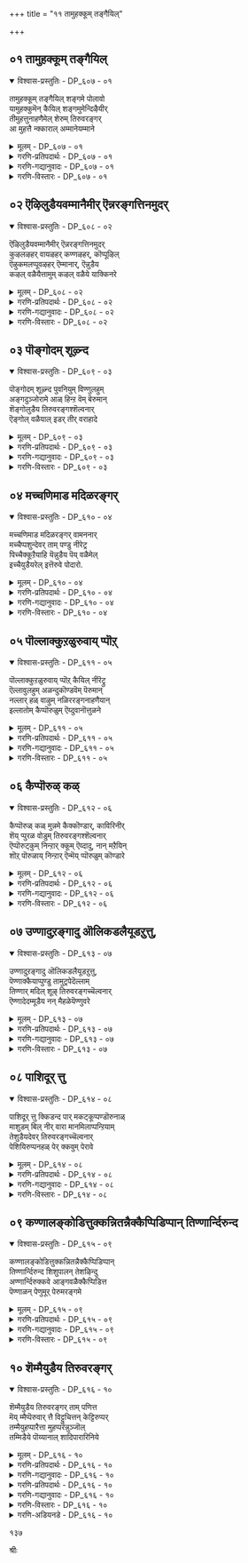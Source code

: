 +++
title = "११ तामुहक्कूम् तङ्गैयिल्"

+++


## ०१ तामुहक्कूम् तङ्गैयिल्

<details open><summary>विश्वास-प्रस्तुतिः - DP_६०७ - ०१</summary>

तामुहक्कूम् तङ्गैयिल् शङ्गमे पोलावो  
यामुहक्कुमॆन् कैयिल् शङ्गमुमेन्दिऴैयीर्  
तीमुहत्तुनाहणैमेल् शेरुम् तिरुवरङ्गर्  
आ मुहत्तै न्क्काराल् अम्मानेयम्माने
</details>

<details><summary>मूलम् - DP_६०७ - ०१</summary>

तामुहक्कूम् तङ्गैयिल् शङ्गमे पोलावो  
यामुहक्कुमॆन् कैयिल् शङ्गमुमेन्दिऴैयीर्  
तीमुहत्तुनाहणैमेल् शेरुम् तिरुवरङ्गर्  
आ मुहत्तै न्क्काराल् अम्मानेयम्माने
</details>

<details><summary>गरणि-प्रतिपदार्थः - DP_६०७ - ०१</summary>

इऴैयीर्=युवतियरे, याम्=नानु, उहक्कुम्=इष्टपडुव, ऎन्=नन्न, कैयिल्=कैयल्लिधरिसिरुव शङ्गम्=बळॆगळु, एन्दु=आसरॆगॆन्दु मुन्दॆबन्दरॆ \(चाचिदरॆ\), ताम्=अवनु \(भगवन्तनु\), उहक्कुम्=आशॆपडुव, तम्मा=अवन \(तन्न\) कैयिल्=कैयल्लि धरिसिरुव, शङ्गमे=शङ्खवे, पोलावो=ऎदुरिसुव आयुधवो? ती=भयङ्करवाद, मुहत्तु=मुखवुळ्ळ, नाह=शेषन, अणैमेल्=हासुगॆय मेलॆ, शेरुम्=पवडिसिरुव, तिरु अरङ्गर्=श्रीरङ्गनाथनु, मुहत्ते=\(नन्न\)मुखवन्नु, नोख्कार्=नोडुवुदिल्ल, आ=अय्यो, आल्=अय्यो, अम्माने अम्माने=अम्मा, अम्मा.
</details>

<details><summary>गरणि-गद्यानुवादः - DP_६०७ - ०१</summary>

युवतियरे, नानु आशॆपट्टु नन्न कैयल्लि तॊट्टिरुव बळॆगळन्नु आसरॆगॆन्दु मुन्दक्कॆ चाचिदरॆ, अवनु आशॆपट्टु तन्न कैयल्लि धरिसिरुव शङ्खवे अदन्नु ऎदुरिसुव आयुधवो? भयङ्करवाद मुखवुळ्ळ शेषन हासुगॆय मेलॆ पवडिसिरुव श्रीरङ्गनाथरु नन्न मुखवन्नु नोडरल्ल. अय्यो, अय्यो, अम्मा,अम्मा.\(१\)
</details>

<details><summary>गरणि-विस्तारः - DP_६०७ - ०१</summary>

भगवन्तनल्लि गोदादेवि बहळ आशॆपट्टळु. अवनन्नु गाढवागि प्रेमिसिदळु. अवन आश्रयवन्नु कोरिदळु. अदक्कागि, बळॆगळन्नु तॊट्ट तन्न कैगळन्नु\(अथवा, बलगैयन्नु\)भगवन्तनत्त चाचिहिडिदळु. अदक्कॆ प्रतियागि भगवन्तनू तन्न कैयन्नु चाचिद. आदरॆ, अदु शङ्खवन्नु हिडिदिरुव ऎडगै अष्टॆ. कॆलसक्कॆ प्रतियागि कॆलसवेनो नडॆयितु, दिट. गोदादेविगॆ अदु तृपियन्नु तरलिल्ल. ऒळ्ळॆयदु ऎन्निसिते? अदू इल्ल.

कैबळॆगळु सौभाग्यसूचकवादवु. कैयल्लि धरिसुवुदु शुभकर. अवुगळ सद्दु हर्षदायक, उत्साहजनक. आदरॆ, शङ्ख युद्धोपकरण. अदु मॊळगितॆन्दरॆ शत्रुगळ हृदयभेदक. आद्दरिन्द, कैबळॆगळिगू शङ्खक्कू ऎन्दिगादरू हॊन्दिकॆ बरुत्तदॆये? कैबळॆगळु शान्तियन्नू सन्तोषवन्नू सूचिसिदरॆ, शङ्ख युद्धवन्नू रौद्रवन्नू सूचिसुवुदु.

१२६

आश्रय नीडॆन्दु गोदादेवि शान्तिहस्तवन्नु नीडिदरॆ, अदक्कॆ बदलागि होराडु ऎन्दु सूचिसुवुद्? गोदादेविय निश्चलप्रेमक्कॆ होराटवे फल?

गोदादेवि गॆळतियरिगॆ हेळुत्ताळॆ- भगवन्तनु ननगॆ आश्रयवन्नु कॊडलु मुन्दॆबरलिल्ल. अभयहस्तवन्नू नीडलिल्ल. नन्न कडॆगॆ तन्न मुखवन्नू तिरुगिसलिल्ल. कडॆगण्णिनिन्दलू नोडलिल्ल. तन्न पाडिगॆ तानु शेषन मेलॆ पवडिसि योगनिद्रॆयल्लिद्दानल्ला\! ननगॆष्टु दुःखवागिदॆयो इदरिन्द\! अय्यो,अम्मा.
</details>

## ०२ ऎऴिलुडैयवम्मानैमीर् ऎन्नरङ्गत्तिनमुदर्

<details open><summary>विश्वास-प्रस्तुतिः - DP_६०८ - ०२</summary>

ऎऴिलुडैयवम्मानैमीर् ऎन्नरङ्गत्तिनमुदर्  
कुऴलऴहर् वायऴहर् कण्णऴहर्, कॊप्पूऴिल्  
ऎऴुकमलप्पूवऴहर् ऎम्मानार्, ऎन्नुडैय  
कऴल् वळैयैत्तामुम् कऴल् वळैये याक्किनरे
</details>

<details><summary>मूलम् - DP_६०८ - ०२</summary>

ऎऴिलुडैयवम्मानैमीर् ऎन्नरङ्गत्तिनमुदर्  
कुऴलऴहर् वायऴहर् कण्णऴहर्, कॊप्पूऴिल्  
ऎऴुकमलप्पूवऴहर् ऎम्मानार्, ऎन्नुडैय  
कऴल् वळैयैत्तामुम् कऴल् वळैये याक्किनरे
</details>

<details><summary>गरणि-प्रतिपदार्थः - DP_६०८ - ०२</summary>

ऎऴिल्=सौन्दर्यवन्नु, उडैय=उळ्ळ, अम्मानैमीर्=तायन्दिरे, ऎन्=नन्न, अरङ्गत्तु=श्रीरङ्गद, इन्=इनिदाद, अमुदर्=अमृतदन्थवरु, कुऴल्=कूदलिन, अऴहर्=सॊबगिनवरु, कण्=कण्णुगळ, अऴहर्=सॊबगिनवरु, कोप्पूऴिल्=नाभियल्लि, ऎऴु=सॊबगिन, कमलप्पू=कमलद हूविन, अऴहर्=सॊबगिनवरु, ऎम्मानार्=नन्न स्वामियाद सुन्दरबाहुस्वामियु, ऎन्नुडैय=नन्न, कऴल्=सडिलवाद वळैयै=कैबळॆगळन्नु, तामुम् =अवरू सह\(अदन्नु\), कऴल् वळैये=काल्बळॆगळे आगि, आक्किनरे=माडिबिट्टिद्दारल्ला\!
</details>

<details><summary>गरणि-गद्यानुवादः - DP_६०८ - ०२</summary>

सुन्दरियराद तायन्दिरे, श्रीरङ्गदल्लि नॆलसिरुव नन्न इनिदाद अमृतदन्थ, सुन्दरवाद तलॆगूदलुळ्ळ, सॊबगिन तुटिगळुळ्ळ, अन्दवाद कण्णुगळुळ्ळ, नाभियल्लि हुट्टिद सॊगसाद कमलद हूविनन्थ सॊबगन्नुळ्ळ, नन्न स्वामियाद सुन्दर बाहुस्वामियु नन्न सडिलवाद कैबळॆगळन्नु तानू\(अवन्नु\)काल्बळॆगळन्ने माडिबिट्टिद्दारल्ला\! \(२\)
</details>

<details><summary>गरणि-विस्तारः - DP_६०८ - ०२</summary>

भगवन्तनु दिव्यसुन्दरनु. अवन तलॆगूदलु सॊगसु. चॆन्दुटिगळु सॊगसु. विशालवाद कण्णुगळु सॊगसु. नाभिय कमलवू सॊगसु. हीगॆ भगवन्त सर्वाङ्गसुन्दर. अवन सौन्दर्यक्कॆ मारुहोगिये गोदादेवि अवनन्ने कैहिडियुवुदागि फणतॊट्टळु. भगवन्तनिगागि ऎष्टॆष्टो विधवागि हम्बलिसिदळु. प्रकृतियल्लि कण्डकण्ड सुन्दर वस्तुगळिगॆल्ला मॊरॆयिट्टळु. अवळ कॊरगेनु ऎम्बुदन्नु भगवन्तनिगॆ तिळिसबेकॆन्दु अवुगळन्नु अङ्गलाचिबेडिदळु. तन्न बळिगॆ भगवन्तनन्नु बरहेळु ऎन्दू केळिकॊण्डळु. इष्टॆल्लदरिन्द याव फलवू

१२७

लभिसलिल्ल. भगवन्त बरलू इल्ल. कडॆगॆ अवन कटाक्षवन्नु अवळ कडॆगॆ हरिसलू इल्ल. गोदादेवि भगवन्तन ई कृत्यवन्नु असड्डॆ ऎन्दु भाविसुवुदिल्ल. अवळु इन्नू हॆच्चु कॊरगुवन्तॆ, तन्न बण्णवन्नी चॆलुवन्नो प्रकृतिय कॆलवु वस्तुगळिगॆ कॊट्टु, अवुगळन्नु कण्डागलॆल्ला अवन नॆनपु बरुवन्तॆ माडिबिट्ट\! गोदादेवि तन्न विरहद सङ्कटवन्नु तडॆयलारदॆ सुन्दरियराद तायन्दिरल्लि हेळिकॊळ्ळुत्ताळॆ- नन्न स्वामियाद सुन्दरनु ईग माडिरुव कॆलसवन्नु नोडिदिरा? कळचि बीळुत्तिरुव नन्न कैबळॆगळन्नु अवनु नन्न कालुगळीगे तॊडिसिबिट्टनल्ला\! इदु न्यायवे?

कैबळॆगळु शुभसूचक. हॆण्णुमक्कळु सौभाग्यसूचकवागि बळॆगळन्नु तॊडुवुदु सहज. “काल्बळॆगळन्नु तॊडिसुवुदु”ऎन्दरॆ स्वातन्त्र्यवन्नु अपहरिसुवुदु, कालिगॆ बेडि हाकुवुदु, ऎन्दर्थ बरुत्तदॆ. गोदादेवि केळिकॊण्डद्दु तानु भगवन्तनॊडनॆ ऒन्दागुवुदु, अवनल्लिये इद्दुकॊण्डु अवनिगॆ अनन्यदास्य माडुवुदु ऎम्बुदन्नु. आदरॆ भगवन्त माडिद्दु अवळु जननमरण प्रवाहदल्लि बिद्दु तॊळलाडुत्तिरुवन्तॆ.

भगवन्तनन्नु पूर्तियागि नम्बिदवरिगॆ, अवनल्लि शरणादवरिगॆ, तम्म तनुमनधन सर्वस्ववन्नू अवनिगॆ अर्पणॆ माडिदवरिगॆ, भगवन्तन पूर्णरक्षणॆयिदॆ. अवर योगक्षेमवन्नु अवने नोडिकॊळ्ळुवनु. इदु भगवन्त हागॆ नडॆदुकॊळ्ळलिल्लवल्ला\! इदे अवळ सङ्कट.
</details>

## ०३ पॊङ्गोदम् शूऴ्न्द

<details open><summary>विश्वास-प्रस्तुतिः - DP_६०९ - ०३</summary>

पॊङ्गोदम् शूऴ्न्द पुवनियुम् विण्णुलहुम्  
अङ्गदुञ्जोरामे आळ् हिन्ऱ वॆम् बॆरुमान्  
शॆङ्गोलुडैय तिरुवरङ्गश्शॆल्वनार्  
ऎङ्गोल् वळैयाल् इडर् तीर् वराहादे
</details>

<details><summary>मूलम् - DP_६०९ - ०३</summary>

पॊङ्गोदम् शूऴ्न्द पुवनियुम् विण्णुलहुम्  
अङ्गदुञ्जोरामे आळ् हिन्ऱ वॆम् बॆरुमान्  
शॆङ्गोलुडैय तिरुवरङ्गश्शॆल्वनार्  
ऎङ्गोल् वळैयाल् इडर् तीर् वराहादे
</details>

<details><summary>गरणि-प्रतिपदार्थः - DP_६०९ - ०३</summary>

पॊङ्गु=उक्कुत्तिरुव, ओदम्=समुद्रदिन्द, शूऴ्न्द=सुत्तुवरिद, पुवनियुम्=भूलोकवन्नू, विण् उलहुम्=मेलण लोकवन्नू, अङ्गादुम्=स्वल्पवादरू, शोरामे=कॊरतॆयिल्लदन्तॆ, आळ् हिन्ऱ=आळुत्तिरुव, ऎम् पॆरुमान्=नन्न स्वामिय, शॆङ्गोल्=श्वेतच्छत्र\(आळ्विकॆ\), उडैय=उळ्ळ, तिरु अरङ्गम्=श्रीरङ्गद, शॆल्वनार्=विभूतिपुरुषनु, ऎन्=नन्न, कॊल् वळैयाल्=कैबळॆयिन्द, इडर्=कष्टगळन्नु, तीर्वर्= तोरिसुववरु, आहादे=आगुवुदिल्लवे?
</details>

<details><summary>गरणि-गद्यानुवादः - DP_६०९ - ०३</summary>

उक्कुत्तिरुव समुद्रदिन्द सुत्तुवरिदिरुव भूलोकवन्नू मेलण लोकगळन्नू स्वल्पवादरू कॊरतॆयिल्लदन्तॆ आळुत्तिरुव नन्न स्वामिय श्चेतच्छत्रवुळ्ळ श्रीरङ्गद विभूतिपुरुषनु नन्न कैबळॆय दॆसॆयिन्दलादरू नन्न कष्टगळन्नु तीरिसलु आगुवुदिल्लवे?\(३\)
</details>

<details><summary>गरणि-विस्तारः - DP_६०९ - ०३</summary>

१२८

भगवन्तनु ईरेळु लोकगळिगू ऒडॆय. अवनु सर्वेश्वर. भूलोकवन्नू मेलण लोकगळन्नू याव रीतियल्लू कॊरतॆ बरदन्तॆ आळतक्क समर्थनु स्वामि. अवनीग श्रीरङ्गदल्लि नॆलसि तन्न आळ्विकॆयन्नुनडसुत्तिद्दानॆ. भगवन्तनु सकलविभूतिपुरुषनु. अवनिगॆ यावुदू अड्डियिल्ल. नन्न कैबळॆगळ नॆपदिन्दलादरू नन्न सङ्कटगळन्नु स्वामियु तीरिसलारनल्ला\! हीगॆ नन्नन्नु विरहसङ्कटदल्लि तॊडगिसि गोळाडुवुदक्कॆ अवकाशकॊडुवुदु भगवन्तन कृपापूर्णनाद न्यायपूर्णवाद आळ्विकॆगॆ कन्दु तन्दुकॊण्डन्तॆ अल्लवे? अदन्नादरू मनदल्लिट्टुकॊण्डु भगवन्तनु ननगॆ ऒळ्ळॆयदु माडबारदे?” ऎन्नुत्ताळॆ गोदादेवि.
</details>

## ०४ मच्चणिमाड मदिळरङ्गर्

<details open><summary>विश्वास-प्रस्तुतिः - DP_६१० - ०४</summary>

मच्चणिमाड मदिळरङ्गर् वामननार्  
मच्चैप्पशुन्देवर् ताम् पण्डु नीरेट्र  
पिच्चैक्कूऱैयाहि यॆन्नुडैय पॆय् वळैमेल्  
इच्चैयुडैयरेल् इत्तॆरुवे पोदारो.
</details>

<details><summary>मूलम् - DP_६१० - ०४</summary>

मच्चणिमाड मदिळरङ्गर् वामननार्  
मच्चैप्पशुन्देवर् ताम् पण्डु नीरेट्र  
पिच्चैक्कूऱैयाहि यॆन्नुडैय पॆय् वळैमेल्  
इच्चैयुडैयरेल् इत्तॆरुवे पोदारो.
</details>

<details><summary>गरणि-प्रतिपदार्थः - DP_६१० - ०४</summary>

मच्चु=बिसिलु मच्चुगळिन्द, अणि=अणियाद, माडम्=महडिमनॆगळिन्दलू, मदिळ्=कोटॆ गोडॆगळिन्दलू कूडिद, अरङ्गर्=श्रीरङ्गदल्लि नॆलसिरुव भगवन्तनु, वामननार्=वामनावतारवन्नॆत्तिदवनू, पच्चै पशुम्=रत्नदन्तॆ प्रकाशिसुव\(तेजस्सिन\), तेवर्=देवरु, ताम्=तानु, पण्डु=हिन्दिनकालदल्लि, नीर्=नीरन्नु, एट्र=ऎरॆयुव, पिच्चै=दानदल्लि, कुऱै=कडमॆ, आहि=आगि, ऎन्नुडैय=नन्न, पॆय्=सडिलवागिरुव, वळैमेल्=कैबळॆय मेलॆ, इच्चै=आशॆ, उडॆयर् एल्=उळ्ळवरादरॆ, इ तॆरुवे=ई बीदिय मूलकवे, पोदारो=बरलाररो?
</details>

<details><summary>गरणि-गद्यानुवादः - DP_६१० - ०४</summary>

बिसिलु मच्चुगळिन्द अणियाद महडिमनॆगळिन्दलू कोटॆगोडॆगळिन्दलू कूडिद श्रीरङ्गदल्लि नॆलसिरुववनू, वामननादवनू, रत्नदन्तॆ तेजस्सुळ्ळवनू, आद देवनु, तानु हिन्दॆ नीरन्नु ऎरॆयुव दानदल्लि कडमॆयागि सडिलगॊण्डिरुव नन्न कैबळॆय मेलॆ इच्छॆयुळ्ळवनादरॆ, ई बीदियल्लिये बरलारनो?\(४\)
</details>

<details><summary>गरणि-विस्तारः - DP_६१० - ०४</summary>

श्रीरङ्गदल्लि सुन्दरवाद महडिमनॆगळिवॆ. आ मनॆगळिगॆ बिसिलु मच्चुगळु अलङ्कृतवागिवॆ. कोटॆगोडॆगळिन्द ऊरु सुभद्रवागिदॆ. अल्लि नॆलसिरुव श्रीरङ्गनाथने हिन्दॆ तेजस्वियू सुन्दरनू आद वामन वटुवागिद्दवनु. आ देवनु बलिचक्रवर्तिय बळिगॆ होगि अवनिन्द मूरडी नॆलवन्नु दानवागि पडॆदवनु. गोदादेवि व्यङ्ग्यवागि हेळुत्ताळॆ-अवनिगॆ ई “नीरॆरॆयुव दानदल्लि” तृप्तियुण्टागलिल्लवो हेगो. ईग नन्न कैबळॆगळ मेलॆ आशॆयागिदॆयॆन्दु तोरुत्तदॆ. नन्न अन्तरङ्गदल्लि सेरिकॊण्डु, नन्न कैबळॆगळु सडिलवागि कैगळिन्द कळचि होगुवन्तॆ

१२९

माडबेकाद प्रमेयवेनिदॆ? नन्नन्नु कण्णीरिडीसबेकाद्देनिदॆ? कॊरगिसबेकाद्देनिदॆ? हागॆ अवन आशॆयिद्दरॆ ई बीदियल्लिये नम्म मनॆगॆ बिजय माडिसबारदे? नन्न कैयिन्दले अदन्नु सन्तोषदिन्द नानु कॊडुवाग स्वीकरिसबारदे?
</details>

## ०५ पॊल्लाक्कुऱळुरुवाय् प्पॊऱ्

<details open><summary>विश्वास-प्रस्तुतिः - DP_६११ - ०५</summary>

पॊल्लाक्कुऱळुरुवाय् प्पॊऱ् कैयिल् नीरॆट्रु  
ऎल्लावुलहुम् अळन्दुकॊण्डवॆम् पॆरुमान्  
नल्लार् हळ् वाऴुम् नळिररङ्गनाहणैयान्  
इल्लातोम् कैप्पॊरुळुम् ऎय्दुवानॊत्तुळने
</details>

<details><summary>मूलम् - DP_६११ - ०५</summary>

पॊल्लाक्कुऱळुरुवाय् प्पॊऱ् कैयिल् नीरॆट्रु  
ऎल्लावुलहुम् अळन्दुकॊण्डवॆम् पॆरुमान्  
नल्लार् हळ् वाऴुम् नळिररङ्गनाहणैयान्  
इल्लातोम् कैप्पॊरुळुम् ऎय्दुवानॊत्तुळने
</details>

<details><summary>गरणि-प्रतिपदार्थः - DP_६११ - ०५</summary>

पॊल्ला=विलक्षणवाद, कुऱळ्=वटुविन, उरु=रूपदवनु, आय्=आगि, पॊन्=चिन्नदन्थ \(सॊबगिन\) कैयिल्=कैयल्लि, नीर् एट्रु=धारॆ ऎरॆसिकॊण्डु, ऎल्ला=ऎल्ला, उलहुम्=लोकगळन्नू, अळन्दुकॊण्ड=अळॆदुकॊण्ड, ऎम्=नन्न, पॆरुमान्=स्वामियु, नल्लार्हळ्=सज्जनरु, वाऴुम्=वासिसुव, नळिर्=हॆसरुगॊण्ड, अरङ्गम्=श्रीरङ्गदल्लि, नाह अणैयान्=शेषशायियादवनु, इल्लादोम्=एनू इल्लदवळाद नन्न, कैपॊरुळुम्=कैयन्नू, देहवन्नू, ऎय्दुवान्=पडॆयुववन, ऒत्तु=समनागि\(हागॆ\), उळन्=इद्दानॆ.
</details>

<details><summary>गरणि-गद्यानुवादः - DP_६११ - ०५</summary>

विलक्षणवाद वटुविनरूपदवनागि सॊगसाद कैयल्लि धारॆ ऎरॆसिकॊण्डु, ऎल्ला लोकगळन्नू अळॆदुकॊण्ड नन्न स्वामियु सज्जनरु वासिसुव श्रीरङ्गदल्लि शेषशायियागि एनू इल्लदवळाद नन्न कैयन्नु देहवन्नू पडॆदुकॊण्डु होगुववन हागॆ इद्दानॆ.\(५\)
</details>

<details><summary>गरणि-विस्तारः - DP_६११ - ०५</summary>

विचित्ररीतियल्लि, कुळ्ळनॆनिसिकॊळ्ळुवन्थ, ब्रह्मचारियागि, ऎन्दरॆ वामन वटुवागि, महदानियॆनिसिकॊण्ड बलिचक्रवर्तिय बळिसारि बेडिद्दु अत्यल्पवॆम्बन्थ पुट्टमूरडि नॆलवन्नु मात्रवे. अदन्नु तन्न चिन्नदन्थ सॊबगिन कैयल्लि धारॆ ऎरॆसिकॊण्ड कूडले अरियलसाध्यवाद त्रिविक्रमनागि बॆळॆदु ऎल्ला लोकगळन्नू ऎरडे अडिगळिन्द अळॆदुकॊण्डुबिट्टनल्ला, नम्म स्वामि\! हागॆ “कॆट्टव”नॆन्निसिकॊण्डु अवनु सज्जनरु वासिसुव श्रीरङ्गक्कॆ बन्द. अल्लि शेषशायियागि नॆलसिद. सज्जनर सहवासदिन्दलादरू सद्बुद्धियन्नु कलियबेडवे? सन्मार्गदल्लि नडॆयबेडवे? हागॆ माडदॆ, बडवरन्नू निर्गतिकरन्नू सुलिगॆ माडुवुदक्कॆ तॊडगुवुदे? अकिञ्चनळाद\(कडुबडवळु\) नन्न कैबळॆगळिन्द नन्न देहवन्ने ऎन्दरॆ तनुमन ऎल्लवन्नू सूरॆ माडिकॊण्डु होगुव हागिदॆयल्ला\!

१३०

भगवन्त सकलविभूति पुरुष. सकलसद्गुण सम्पन्न, ज्ञाननिधि. परमकारुणिक. भक्तनादरो दीन, दरिद्र, अकिञ्चन, भगवन्तन कृपॆगागि, अवन आश्रयक्कागि, सदा हम्बलिसुत्ता, अवनन्नु सेरलिल्लवल्ला ऎन्दु सङ्कटपडुत्ता, अवने गतियॆन्दु नम्बि अवनॊन्दिगॆ ऒन्दागुवुदक्कॆ सदाकातर पडुत्ता इरतक्कवनु. भक्तशिरोमणियाद गोदादेविय परिस्थिति हीगिदॆ.
</details>

## ०६ कैप्पॊरुळ् कळ्

<details open><summary>विश्वास-प्रस्तुतिः - DP_६१२ - ०६</summary>

कैप्पॊरुळ् कळ् मुन्नमे कैक्कॊण्डार्, काविरिनीर्  
शॆय् प्पुरळ वोडुम् तिरुवरङ्गश्शॆल्वनार्  
ऎप्पॊरुट्कुम् निन्ऱार् क्कूम् ऎय्दादु, नान् मऱैयिन्  
शॊऱ् पॊरुळाय् निन्ऱार् ऎन्मॆय् प्पॊरुळुम् कॊण्डारे
</details>

<details><summary>मूलम् - DP_६१२ - ०६</summary>

कैप्पॊरुळ् कळ् मुन्नमे कैक्कॊण्डार्, काविरिनीर्  
शॆय् प्पुरळ वोडुम् तिरुवरङ्गश्शॆल्वनार्  
ऎप्पॊरुट्कुम् निन्ऱार् क्कूम् ऎय्दादु, नान् मऱैयिन्  
शॊऱ् पॊरुळाय् निन्ऱार् ऎन्मॆय् प्पॊरुळुम् कॊण्डारे
</details>

<details><summary>गरणि-प्रतिपदार्थः - DP_६१२ - ०६</summary>

कैप्पॊरुळ् हळ्=\(नन्न\)कैयल्लिरुव वस्तुगळन्नु\(कैबळॆगळन्नु\), मुन्नमे=मॊदलल्लिये, कैक्कॊण्डार्=स्वीकरिसिदनु, काविरिनीर्=कावेरिय नीरु, शॆय्=गद्दॆगळल्लि, पुरळ=हॊरळुवन्तॆ, \(हॊरळुत्ता\), ओडुम्=हरियुत्तिरुव, तिरुवरङ्गम्=श्रीरङ्गद, शॆल्वनार्=सुन्दरनाद भगवन्तनु, ऎप्पॊरुट्कुम्=याव वस्तुविगादरू, निन्ऱार्=अन्तर्यामियागि इरुववनु, आर् क्कूम्=यारिगू, ऎय्दादु=हॊन्दलु आगदॆ\(सिक्कदॆ\), नान् मऱैयिन्=नाल्कुवेदगळ, शॊल्=मातिगॆल्ल, पॊरुळाय्=मूलवस्तुवागि, निन्ऱार्=इरुववनु, ऎन्=नन्न, मॆय् प्पॊरुळुम्=देहद वस्तुवन्नू\(अन्तरङ्गवॆम्ब वस्तुवन्नू\), कॊण्डारे=स्वीकरिसुवरल्लवे?
</details>

<details><summary>गरणि-गद्यानुवादः - DP_६१२ - ०६</summary>

नन्न कैय वत्सुगळन्नु ई मॊदलिगे स्वीकरिसिद्दानॆ कावेरिय नीरु गद्दॆगळ मेलॆ हॊरळि हरियुवन्थ श्रीरङ्गद सुन्दरस्वामियागियू ऎल्ल वस्तुगळल्लियू अन्तर्यामियागियू, यारिगू ऎटुकदवनागियू, नाल्कुवेदगळ मूलवस्तुवागियू इरुव स्वामियु नन्न देहद वस्तुवन्नू स्वीकरिसिद्दारल्लवे?\(६\)
</details>

<details><summary>गरणि-विस्तारः - DP_६१२ - ०६</summary>

कावेरिनदिय नीरिनिन्द सॊम्पागि बॆळॆदिरुव गद्दॆगळिन्द सुत्तुवरिदिरुव श्रीरङ्गद मधुरवाद तम्पाद वातावरणदल्लि दिव्यसुन्दरनाद भगवन्तनु नॆलॆसिद्दानॆ. सृष्टिय ऎल्ल वस्तुगळिगू अवने अन्तर्यामि. ऒन्दॊन्दु वस्तुविनल्लू अष्टु केवलवागि हॊन्दिकॊण्डिद्दरू सह, याव् अवस्तुविगू ऎटुकदवनु आ स्वामि\! नाल्कु वेदगळू अवनन्ने कुरितु वर्णिसुत्तवॆ. आ वेदगळिगॆल्ल अवने मूलवस्तु. आ भगवन्तनु मॊदमॊदलिगे नन्न कैबळॆगळन्नु तॆगॆदुकॊण्डु बिट्टनु. नन्न देहद वस्तुवाद नन्न आत्मवन्नु प्रवेशिसि अदन्नू तन्नदागि माडिकॊण्डु

१३१

बिट्ट. ई देहदल्लि इन्नेनिदॆ? देहक्कॆ अन्दवन्नु तरुव सौष्ठववू होयितु. देहसौन्दर्यवू इल्लदायितु. देह बडवायितु. देहक्कॆ अलङ्कारवॆनिसिद कैबळॆगळू कळचिहोदवु. कान्तियिल्लद शक्तियिल्लद, अन्दविल्लद, आत्मनिल्लद ई देहदिन्द एनु फल? आत्मवन्नू अन्दवन्नू पडॆदुकॊण्ड भगवन्त ई बरिय देहवन्नु मात्र एतक्कॆ बिट्टुहोदनो\! अदन्नू कॊण्डुहोगलिल्लवल्ला\!
</details>

## ०७ उण्णादुऱङ्गादु ऒलिकडलैयूडऱुत्तु,

<details open><summary>विश्वास-प्रस्तुतिः - DP_६१३ - ०७</summary>

उण्णादुऱङ्गादु ऒलिकडलैयूडऱुत्तु,  
पॆण्णाक्कैयाप्पुण्डु तामुट्रपेदॆल्लाम्  
तिण्णार् मदिल् शूऴ् तिरुवरङ्गच्चॆल्वनार्  
ऎण्णादेदम्मूडैय नन् मैहळेयॆण्णुवरे
</details>

<details><summary>मूलम् - DP_६१३ - ०७</summary>

उण्णादुऱङ्गादु ऒलिकडलैयूडऱुत्तु,  
पॆण्णाक्कैयाप्पुण्डु तामुट्रपेदॆल्लाम्  
तिण्णार् मदिल् शूऴ् तिरुवरङ्गच्चॆल्वनार्  
ऎण्णादेदम्मूडैय नन् मैहळेयॆण्णुवरे
</details>

<details><summary>गरणि-प्रतिपदार्थः - DP_६१३ - ०७</summary>

उण्णादु=ऊटवन्नॊल्लदॆ, उऱङ्गादु=निद्रॆयन्नॊल्लदॆ, ऒलि=भोर्गरॆयुव, कडलै=कडलन्नु, ऊडु=नडुवल्लि\(नडुवॆये-मध्यदल्लि\), अऱुत्तु=कत्तरिसि, पॆण्=हॆङ्गसिन, आक्कै=आशॆय, आप्पु=विरहवन्नु, उण्डु=अनुभविसि, ताम्=ताने, उट्र=पडॆद, पेदु=मनोव्यथॆयन्नु, ऎल्लाम्=ऎल्लवन्नू, तिण्=बलयुतवाद, आर्=विशालवाद, मदिल्=कोटॆगळिन्द, शूऴ्=सुत्तुवरिदिरुव,तिरुवरङ्ग=श्रीरङ्गद, शॆल्वनार्=दिव्यसुन्दरनु, ऎण्णादॆ=ऎणिसदॆ\(लॆक्कक्कॆ तॆगॆदुकॊळ्ळदॆ\), तम्मूडैय=तम्म, नन् मैहळे=सद्गुणगळन्ने, ऎण्णुवरे=गणनॆगॆ तॆगॆदुकॊळ्ळुत्तिरुवनल्ला\!
</details>

<details><summary>गरणि-गद्यानुवादः - DP_६१३ - ०७</summary>

बलवाद मत्तु विशालवाद कोटॆगळिन्द सुत्तुवरिदिरुव श्रीरङ्गदल्लि नॆलसिरुव दिव्यसुन्दरनु\(हिन्दॆ\) ऒब्ब हॆङ्गसिन आशॆय विरहवन्नु अनुभविसि, उण्णदॆ, निद्रिसदॆ, भोर्गरॆयुव कडलन्नु नडुवॆ सीळि ताने पडॆद मनोव्यथॆयन्नु ऎल्लवन्नू ऎणिसदॆ तन्न सद्गुणगळन्नु मट्टिगे गणनॆगॆ तॆगॆदुकॊळ्ळुत्तिरुवनल्ला\!\(७\)
</details>

<details><summary>गरणि-विस्तारः - DP_६१३ - ०७</summary>

गोदादेवि हेळुत्ताळॆ- कोटॆकॊत्तलगळिन्द भद्रवाद श्रीरङ्गदल्लि नॆलसिरुव दिव्यसुन्दरनाद भगवन्तनु ईग शान्तवागि सुखवागि शेषन मेलॆ पवडिसि आनन्दपडुत्तिद्दानॆ. हिन्दॆ अवनु रामावतारवन्नॆत्तिद्दाग, ऒब्ब हॆङ्गसिनल्लि ऎन्दरॆ अवन धर्मपत्नियाद सीतादेवियल्लि अवनिगिद्द अपारवाद प्रेमद फलवागि, अवळन्नु रावणनु कद्दॊय्दाग, अवनु विरहवन्नु अनुभविसलिल्लवे? ऊट निद्दॆयन्नु तॊरॆदु विलपिसलिल्लवे? काडिनल्लि अलॆदाडुत्ता, अवळन्नु हुडुकुत्ता, मर,मृग, पक्षिगळिगॆल्ला मॊरॆयिडलिल्लवे? तन्न कष्टवन्नु लॆक्किसदॆ, भोर्गरॆयुव

१३२

कडलिगे सेतुवॆ कट्टि अदन्नु ऎरडागि ऒडॆयलिल्लवे? नन्नन्थ ऒब्ब दीन हॆङ्गसु भगवन्तन विषयदल्लि पडुत्तिरुव विरह वेदनॆयन्नु गमनिसबारदे? नन्न ऒत्तासॆगॆ ई कूडले बरबारदे? नन्न सङ्कटवन्नु हरिसबारदे? नन्न व्यथॆयन्नॆल्ला लॆक्किसदॆ, तन्न हिन्दिन मनोव्यथॆगळन्नॆल्ला मरॆतु, सुखसन्तोषगळल्लिये तॊडगिबिडबहुदे? अवन्ने तन्न सद्गुणगळॆन्दु परिगणिसबहुदे?
</details>

## ०८ पाशिदूर् त्तु

<details open><summary>विश्वास-प्रस्तुतिः - DP_६१४ - ०८</summary>

पाशिदूर् त्तु क्किडन्द पार् मकट्कूप्पण्डॊरुनाळ्  
माशुडम् बिल् नीर् वारा मानमिलाप्पन्ऱियाम्  
तेशुडैयदेवर् तिरुवरङ्गच्चॆल्वनार्  
पेशियिरुप्पनहळ् पेर् क्कवुम् पेरावे
</details>

<details><summary>मूलम् - DP_६१४ - ०८</summary>

पाशिदूर् त्तु क्किडन्द पार् मकट्कूप्पण्डॊरुनाळ्  
माशुडम् बिल् नीर् वारा मानमिलाप्पन्ऱियाम्  
तेशुडैयदेवर् तिरुवरङ्गच्चॆल्वनार्  
पेशियिरुप्पनहळ् पेर् क्कवुम् पेरावे
</details>

<details><summary>गरणि-प्रतिपदार्थः - DP_६१४ - ०८</summary>

पण्डु=हिन्दिन कालदल्लि, ऒरुनाळ्=ऒन्दु सल, पाशि=पाचियिन्द, तूर् त्तु=मुच्चिहोगि, किडन्द=बिद्दिद्द, पार्=भूमियॆम्ब, मकट्कु=हॆङ्गसिगागि, माशु=कॊळॆयिन्द तुम्बिद, उडम्बिल्=देहदल्लि, नीर्=नीरु, वारा=सुरियुत्तिरुव, मानम्=गौरव, इला=इल्लद, पन्ऱि=हन्दि, आम्=आद, तेशु=तेजस्सु, उडैय=उळ्ळ, देवर्=भगवन्तनु, तिरु अरङ्गम्=श्रीरङ्गद, शॆल्वनार्=विभूतिपुरुषनु, पेशि=मातनाडि, इरुप्पनहळ्=इरुवुवॆल्ल, पेर् क्कवुम्=\(मनदल्लिये\) हॆप्पुगट्टिबिडलॆन्दरू, पेरावे=गड्डॆकट्टुवुदिल्लवल्ला\!
</details>

<details><summary>गरणि-गद्यानुवादः - DP_६१४ - ०८</summary>

हिन्दॆ ऒन्दु कालदल्लि भूमियॆम्ब हॆङ्गसु पाचियिन्द मुसुकि नीरिनल्लि बिद्दिद्दाग अवळन्नु उद्धरिसलु कॊळॆयिन्द तुम्बिद देहदल्लि नीरु सुरियुत्तिरुव मर्यादॆगॆ अनर्हवाद हन्दियाद दिव्यतेजस्सिनिन्द मॆरॆयुव श्रीरङ्गदल्लि नॆलसिरुव विभूतिपुरुषनु आडिद मातुगळन्नु मनस्सिनल्लि गड्डॆकट्टिसि बिडोणवॆन्दरॆ, अववु गड्डॆकट्टुवुदिल्लवल्ला\!\(८\)
</details>

<details><summary>गरणि-विस्तारः - DP_६१४ - ०८</summary>

हिन्दिन पाशुरदल्लि हेळिरुवुदु रामावतारद विषय. मानव कुलदल्लि सीतादेवियागि हुट्टिद श्रीदेवियन्नु कळ्ळ रावणनिन्द उद्धरिसलु भगवन्तनु ऎत्तिद्दु अवळ रूपादिसकलसद्गुणगळिगॆ तक्कद्दाद मानवरूपवाद श्रीरामावतार. ई पाशुरदल्लि, बहुकाल नीरिनल्लि मुळुगिद्दु पाचियिन्द मुसुकिहोद भूदेविय उद्धारकार्य. भूदेवियन्नु अवळ कष्टदिन्द उद्धरिसिद्दु बहळ हिन्दिन कालदल्लि. अदक्कॆ भगवन्त आरिसिकॊण्ड रूपवॆन्दरॆ, गौरवक्कॆ

१३३

अर्हवल्लद कॊळकु हन्दिय रूप\! अदर देहवॆल्ल कॊळकु रॊच्चिनिन्द तुम्बिद्दु. नीरु मैयिन्द सुरियुत्तिद्दद्दु. पाचियिन्द मुच्चिहोद भूदेविगॆ कॊळकिनिन्द तुम्बिद हन्दियरूप अनुरूपवे अल्लवे? गोदादेवि इदन्नु स्मरिसिकॊळ्ळुत्ताळॆ. ईग भगवन्तनु दिव्यतेजस्सिनिन्द शूभिसुत्ता दिव्यसुन्दरनागि श्रीरङ्गदल्लि नॆलसिद्दानॆ. ईगलू अवनिगॆ ऒब्ब हॆङ्गसन्नु उद्धरिसबेकाद कॆलसवॊदगि बन्दिदॆ. अवळॊब्ब सामान्यळाद दीनळादवळु; भगवन्तनल्लि अनुरक्तळादवळु. अवळिगॆ अनुगुणवाद रूपवन्नु भगवन्त धरिसि बन्दिद्दानल्लवे? अथवा, शरणागतनु यारे आगलि, अवनु हेगे इरलि, अवनन्न् कैबिडुवुदिल्ल ऎन्दु अवनु कॊट्ट मातन्नु अवनीग मरॆतेबिट्टिद्दानो? भगवन्त अदन्नु मरॆतरू सह, आ मातु भक्तन हृदयान्तराळदल्लि भद्रवागि तळवूरिबिट्टिदॆयल्ला\! भगवन्त तन्न आश्वासनॆयन्नु पूरैसुववरॆगॆ, अवनाडुद मातुगळु भक्तन मनदल्लि हागॆये हॆप्पुगट्टिकॊण्डिरवॊल्लदे? भगवन्तन दयॆ बन्दाग, अवु सत्यवागलि\! हीगॆ भाविसिकॊळ्ळुवुदक्कू आगदन्तॆ, कडलिन प्रबलवाद अलॆगळन्तॆ मनस्सन्नु कलकि अवु बाधिसुत्तिवॆयल्ला, ऎन्नुत्ताळॆ गोदादेवि.
</details>

## ०९ कण्णालङ्कोडित्तुक्कन्नितन्नैक्कैप्पिडिप्पान् तिण्णार्न्दिरुन्द

<details open><summary>विश्वास-प्रस्तुतिः - DP_६१५ - ०९</summary>

कण्णालङ्कोडित्तुक्कन्नितन्नैक्कैप्पिडिप्पान्  
तिण्णार्न्दिरुन्द शिशुपालन् तेशऴिन्दु  
अण्णार्न्दिरुक्कवे आङ्गवळैक्कैप्पिडित्त  
पॆण्णाळन् पेणुमूर् पेरुमरङ्गमे
</details>

<details><summary>मूलम् - DP_६१५ - ०९</summary>

कण्णालङ्कोडित्तुक्कन्नितन्नैक्कैप्पिडिप्पान्  
तिण्णार्न्दिरुन्द शिशुपालन् तेशऴिन्दु  
अण्णार्न्दिरुक्कवे आङ्गवळैक्कैप्पिडित्त  
पॆण्णाळन् पेणुमूर् पेरुमरङ्गमे
</details>

<details><summary>गरणि-प्रतिपदार्थः - DP_६१५ - ०९</summary>

कण्णालम्=मदुवॆयन्नु, कोडित्तु=सिद्धपडिसिद्दु, कन्नितन्नै=मदुमगळन्नु, कैपिडिप्पान्=कैहिडियुवुदक्कागि, तिण्=दृढवागि, आर्न्दु=\(मनस्सिनल्लि\)तुम्बिकॊण्डु, इरुन्द=इद्द, शिशुपालन्=शिशुपालनु, तेशु=हिरिमॆयन्नु, अऴिन्दु=अळिसिकॊण्डु\(नाशगॊण्डु\), अण्णार्न्दु=शत्रुवागि, इरुक्कवे=इरुवागलू, आङ्गु=अल्लि आग, अवळै=अवळन्नु\(आ कन्यॆयन्नु\), कैपिडित्त=कैहिडिद, पॆण् आळन्=हॆण्णुकुलद स्वामियु, पेणुम्=अपेक्षिसतक्क, ऊर्=स्थळद, पेरुम्=हॆसरू, अरङ्गम्=श्रीरङ्गवे.
</details>

<details><summary>गरणि-गद्यानुवादः - DP_६१५ - ०९</summary>

मदुवॆगॆ ऎल्लवन्नू सिद्धपडिसिद्दु, मदुमगळन्नु कैहिडियुवॆनॆन्दु दृढवागि नम्बिकॊण्डीद्द शिशुपालनु हिरिमॆ\(कीर्ति\)यन्नु अळिसिकॊण्डु शत्रुवागि इरुवागलू अल्लिये आगले अवळन्नुकैहिडिद हॆण्णिनकुलक्के स्वामियु वासिसलु अपेक्षिसतक्क स्थळद हॆसरू श्रीरङ्ग.\(९\)
</details>

<details><summary>गरणि-विस्तारः - DP_६१५ - ०९</summary>

हिन्दिन पाशुरदल्लि हॆण्णिन उद्धार कार्यवन्नु भगवन्तनु हेगॆ प्रशंसनीयवागि

१३४

नडसिद्दानॆ ऎन्दु विवरिसुत्ता श्रीदेविय मत्तु भूदेविय उद्धारवन्नु उदाहरिसिद्दाळॆ. ई पाशुरदल्लि इन्नॊन्दु निदर्शनवन्नु हेळुत्ताळॆ- अदु रुक्मिणिय वॄत्तान्त. कडुशत्रुगळ नडुवॆ, कृष्णन कडुशत्रुवाद शिशुपालनिगे रुक्मिणियन्नु मदुवॆ माडिकॊडुवुदागि निश्चयिसिदनु रुक्मिणिय अण्ण रुक्मनु. मत्तु मदुवॆगॆ ऎल्लवन्नू अणिगॊळिसिद्दनु. शिशुपालनू अवळन्नु मदुवॆयागुवॆनॆन्दु दृढवागि नम्बिद्दनु. कडॆय गळिगॆयल्लि रुक्मिणियन्नु अवळ आशॆगॆ अनुगुणवागि श्रीकृष्णनु शत्रुगळ कैयिन्द उद्धरिसि, तानु पाणिग्रहण माडिकॊण्डु अवळन्नु तणिसिदनु.

ऒन्दो, ऎरडो, मूरो निदर्शनगळिन्देनु? भगवन्त “हॆण्णिन कुलक्के स्वामि”ऎन्नुत्ताळॆ गोदादेवि. हॆण्णु स्वाभाविकवगै अबलॆ. परतन्त्रळु. अवळिगॆ पुरुषन रक्षणॆ बेके बेकु. \(ऎल्लर\)रक्षणॆय भारवन्नु हॊत्तिरुववनु भगवन्त. अवनन्नु परमपुरुष ऎन्नुत्तारॆ. परमपुरुषनन्नु अनन्यवागि प्रेमिसुववने भक्त. अवनु गण्डादरू सरि, हॆण्णादरू सरि. “पुरुष”नन्नु प्रेमिसुववनु हॆण्णे\! ई रीतियल्लि स्त्रीट्ववन्नु पडॆदवनु भक्त. आद्दरिन्द “हॆण्णिन कुल” ऎम्बुदन्नु इडिय मानव कुलक्के, अन्वयिसुवुदु ऒळितल्लवे ऎन्निसुत्तदॆ.

गोदादेवि हेळुत्ताळॆ- रुक्मिणियन्नु उद्धरिसिद हागॆये ईग इन्नॊब्ब हॆण्णिन उद्धारवागबेकागिदॆ. अदु गोदादेविय रूपदल्लिरुव नीळादेविय कैहिडियुव कार्य. अवळु कातरळागिकादु निन्तिद्दाळॆ. भगवन्त अवळन्नू कैबिडनॆन्दु दृढवागि नम्बिद्दाळॆ.

इल्लि इन्नॊन्दु चमत्कारद मातिदॆ. हॆण्णिन कुलक्के स्वामियादवन हॆसरेनु? गोदादेवि अदन्नु, सम्प्रदायक्कॆ अनुगुणवागि हेळदॆ, अदन्नु बळसु मातिनिन्द हेळिद्दाळॆ. “हॆण्णिन कुलक्के स्वामियु वासिअलु अपेक्षिसुव स्थळद हॆसरू श्रीरङ्ग”ऎन्नुत्ताळॆ. “स्थळद हॆसरू” ऎम्बुदरल्लि “अदरल्लि इन्नॊन्दु हॆसरू अडगिदॆ; आ हॆसरू अदे” ऎन्दु गूढवागि हेळलागिदॆ. गोदादेविय आशॆय स्वामियू श्रीरङ्गवे; अवनिरुव ऊॠ श्रीरङ्गवे\!
</details>

## १० शॆम्मैयुडैय तिरुवरङ्गर्

<details open><summary>विश्वास-प्रस्तुतिः - DP_६१६ - १०</summary>

शॆम्मैयुडैय तिरुवरङ्गर् ताम् पणित्त  
मॆय् म्मैप्पॆरुवार् त्तै विट्टुचित्तन् केट्टिरुप्पर्  
तम्मैयुहप्पारैत्ता मुहप्परॆन्नुञ्जॊल्  
तम्मिडैये पॊय्यानाल् शादिपारारिनिये
</details>

<details><summary>मूलम् - DP_६१६ - १०</summary>

शॆम्मैयुडैय तिरुवरङ्गर् ताम् पणित्त  
मॆय् म्मैप्पॆरुवार् त्तै विट्टुचित्तन् केट्टिरुप्पर्  
तम्मैयुहप्पारैत्ता मुहप्परॆन्नुञ्जॊल्  
तम्मिडैये पॊय्यानाल् शादिपारारिनिये
</details>

<details><summary>गरणि-प्रतिपदार्थः - DP_६१६ - १०</summary>

शॆम्मै=आडीदन्तॆ माडुव गुणवन्नु, उडैय=उळ्ळ, तिरु अरङ्गर्=श्रीरङ्गनु, ताम्=तानु, पणित्त=नुडिद, मॆय् म्मै=सत्यवन्नू, पॆरु=हिरिमॆय, वार् त्तै=मातन्नू, विट्टुचित्तर्=विष्णुचित्तनु, केट्टु=केळि, इरुप्पर्=इद्दारॆ.
</details>

<details><summary>गरणि-गद्यानुवादः - DP_६१६ - १०</summary>

१३५
</details>

<details><summary>गरणि-प्रतिपदार्थः - DP_६१६ - १०</summary>

तम्मै=तन्नन्नु, उहप्पारै=आशिसुववरन्नु, ताम्=तानू सह, उहप्पर्=आशिसुवरु,ऎन्नुम्=ऎम्ब, शॊल्=मातु\(गादॆयु\),तम्मीडैये=तन्नॆडॆयल्लिये, पॊय्=सुळ्ळु, आनाल्=आदरॆ, इनिये=इन्नु, शादिप्पदु=आज्ञॆ माडुववरु,आर्=यारिद्दारॆ?
</details>

<details><summary>गरणि-गद्यानुवादः - DP_६१६ - १०</summary>

आडिदन्तॆ माडुव गुणवन्नुळ्ळ श्रीरङ्गनाथनु तानु नुडिद सत्यवन्नू हिरिमॆय मातन्नू विष्णुचित्तनु केळिद्दानॆ. तन्नन्नु आशिसुववरन्नु तानू आशिसुवनु ऎम्ब मातु तन्नॆडॆयल्लिये सुळ्ळादरॆ, इन्नु आज्ञॆ माडुववरु यारिद्दारॆ? \(१०\)
</details>

<details><summary>गरणि-विस्तारः - DP_६१६ - १०</summary>

नुडिदन्तॆ नडॆयुवुदु ऒन्दु हिरिमॆय लक्षण. सकल कल्याणगुणगळन्नुळ्ळवनु भगवन्त. अवनु नुडिदन्तॆ नडॆयुव घनतॆयुळ्ळवनु. आडिद मातिगॆ तप्पुवुदिल्ल ऎम्बुदन्नु नडॆदु तोरिसि “सत्यपराक्रम”ऎनिसिकॊण्डवनु भगवन्त. “शरणागतन रक्षणॆय हॊणॆ नन्नदु”ऎम्ब भगवन्तन सत्यद नुडियन्नु भगवन्तन बायिन्दले केळिदवरल्लि विष्णुचित्तरू ऒब्बरु. ऎन्दरॆ, भगवन्तन मातिगॆ साक्षियू इद्दारॆ ऎन्दन्तायितु.

“यारु नन्नल्लि आसक्तरो अवरल्लि नानू आसक्तनु” ऎम्बुदू सह भगवन्तन अभयद मातु. इब्बरु मित्ररल्लि ऒब्बरल्लि मूडुव सदासक्ति. आ बगॆय सदासक्तियन्नु मत्तॊब्बरल्लियू मूडिसुवुदु. इदु सहजवाद प्रक्रियॆ. गोदादेवि भगवन्तनल्लि गाढवागि अनुरक्तळागिद्दाळॆ. भगवन्तनू सह हागॆये अवळल्लि अनुरक्तनागबेकलव्वे? इदु सहजवल्लवे? भगवन्तने आडिद ई मातु सुळ्ळागुवुदे? सुळ्ळागबहुदे? गोदादेविय विषयदल्लि भगवन्तनाडिद ई मातु सुळ्ळागिदॆ ऎन्दु अवळु भाविसुत्ताळॆ. आडिद मातिगॆ तप्पिदरॆ, अन्थवरन्नु तिद्दबेकल्लवे? यारदादरू अङ्कॆगॆ गुरिपडिसबेकल्लवे? भगवन्तनु इडिय विश्ववन्ने नेर्मॆय नडॆयल्लि नडसुव समर्थनु. विश्वद ऎल्ल वस्तुगळू अवन आज्ञॆगॆ ऒळपट्टिवॆ; अवन आज्ञॆयन्तॆ नडॆदुकॊळ्ळुत्तवॆ. इन्थ महामहिम भगवन्त. आदरॆ,आज्ञॆमाडतक्क महाप्रभुवे दारितप्पिदरॆ, तानु आडिद मातिगॆ तप्पिदरॆ, अवनन्नु अङ्कॆयल्लिरिसुव बगॆ हेगॆ? एनु माडिदरॆ अवनु सरियाद रीतियल्लि, तानाडिद हागॆये, नडॆदुकॊळ्ळुवनु? भगवन्तनन्नु शासनक्कॆ गुरिपडिसबल्लवरु यारिद्दारॆ? ई पाशुरदल्लि गोदादेवि ऎत्तिरुव बहुमुख्यवाद समस्यॆ इदे\!

हॊरनोटक्कॆ भगवन्तनु दारितप्पिदनु ऎम्बन्तॆ गोदादेविगॆ कण्डुबन्दरू, हागॆ अवळु भाविसिदरू, अवळ अन्तरङ्गदल्लि भगवन्तन विषयदल्लि अपारवाद गौरवविदॆ; भक्तियिदॆ. अवनु आडिदन्तॆ तन्नन्नु कैबिडदॆ कापाडुत्तानॆम्ब दृढनम्बिकॆयिदॆ. शरणागतरन्नु रक्षिसुव हॊणॆ भगवन्तनदु ऎम्बुदन्नु दृढवागि नम्बिद्दरॆ मात्रवे

१३६

भक्तन उद्धारवागुवुदु. संशय ऎळ्ळष्टु मूडिदरू भक्तनिगॆ भगवन्तन पूर्ण नॆरवु साध्यविल्ल ऎम्ब तत्त्ववन्नु विवरिसलॆन्दे गोदादेवि हीगॆ हेळिद्दाळॆ ऎनिसुत्तदॆ.

ई तिरुमॊऴिय उद्दक्कू गोदादेवि नडसिरुवुदु भगवन्तन निन्दास्तुति. मुख्यवागि भगवन्त सुळ्ळुगार, मातिगॆ तप्पुववनु ऎम्बुदन्नु मेलिन्द मेलॆ हेळुव नॆपदल्लि अवनन्नु अतिविशिष्टरीतियल्लि स्तुतिसि, हाडिद्दाळॆ. ऒन्दु वेळॆ तानु दृढवागि नॆच्चिकॊण्डिरुव देवरन्नु “निष्करुणि”ऎन्दु निन्दिसिदरू सह भगवन्तन परम कारुणीकत्वक्कॆ याव च्युतियू इल्ल ऎम्बुदन्नु दृढपडिसुवुदक्कागिये गोदादेवि हीगॆ माताडिरबहुदल्लवे? ई तिरुमॊऴिगू इष्टे फलश्रुति.बळसु मातुगळिन्द कूडिद मुक्ताफल\!
</details>

<details><summary>गरणि-अडियनडे - DP_६१६ - १०</summary>

ताम्, ऎऴिल्, पॊङ्गु, मच्चु, पॊल्ला, कै,उण्णा, पाशि, कण्णालम्, शॆम्मै, \(मट्रु\)
</details>

१३७

श्रीः